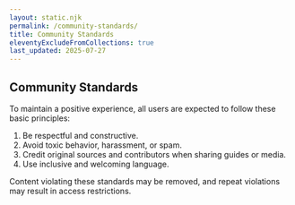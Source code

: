 ```yaml
---
layout: static.njk
permalink: /community-standards/
title: Community Standards
eleventyExcludeFromCollections: true
last_updated: 2025-07-27
---
```


## Community Standards

To maintain a positive experience, all users are expected to follow these basic principles:

1. Be respectful and constructive.
2. Avoid toxic behavior, harassment, or spam.
3. Credit original sources and contributors when sharing guides or media.
4. Use inclusive and welcoming language.

Content violating these standards may be removed, and repeat violations may result in access restrictions.
